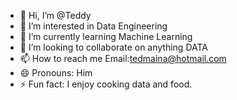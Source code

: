 - 👋 Hi, I’m @Teddy
- 👀 I’m interested in Data Engineering
- 🌱 I’m currently learning Machine Learning
- 💞️ I’m looking to collaborate on anything DATA
- 📫 How to reach me Email:tedmaina@hotmail.com 
- 😄 Pronouns: Him
- ⚡ Fun fact: I enjoy cooking data and food.

<!---
Ted-analytics/Ted-analytics is a ✨ special ✨ repository because its `README.md` (this file) appears on your GitHub profile.
You can click the Preview link to take a look at your changes.
--->
